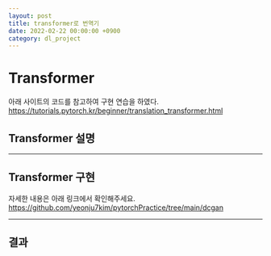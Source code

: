 ```yaml
---
layout: post
title: transformer로 번역기
date: 2022-02-22 00:00:00 +0900
category: dl_project
---
```


# Transformer

아래 사이트의 코드를 참고하여 구현 연습을 하였다. <br>
https://tutorials.pytorch.kr/beginner/translation_transformer.html

## Transformer 설명



---
## Transformer 구현

자세한 내용은 아래 링크에서 확인해주세요.
https://github.com/yeonju7kim/pytorchPractice/tree/main/dcgan


---

## 결과

